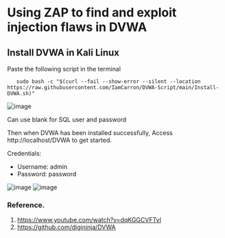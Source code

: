 



# Using ZAP to find and exploit injection flaws in DVWA


## Install DVWA in Kali Linux

Paste the following script in the terminal

```
   sudo bash -c "$(curl --fail --show-error --silent --location https://raw.githubusercontent.com/IamCarron/DVWA-Script/main/Install-DVWA.sh)" 
```

![image](https://github.com/user-attachments/assets/75f5e576-cd9e-4d74-89a6-7a2b3e2e5fd2)

Can use blank for SQL user and password

Then when DVWA has been installed successfully, Access http://localhost/DVWA to get started.                                                                        

Credentials:                                                                 
  - Username: admin
  - Password: password

![image](https://github.com/user-attachments/assets/95afc1aa-e729-4894-8763-7ca7e33ea94f)
![image](https://github.com/user-attachments/assets/5280f5f3-664b-4c39-b27f-f9a67f7d1964)




### Reference.
  1. https://www.youtube.com/watch?v=dqKGGCVFTvI
  2. https://github.com/digininja/DVWA
